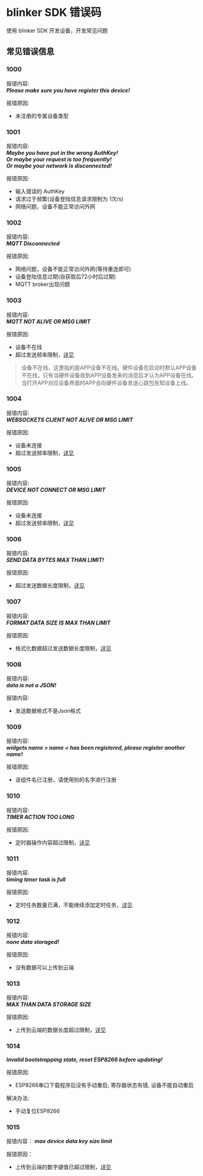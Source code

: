 # blinker SDK 错误码
使用 blinker SDK 开发设备，开发常见问题  

## 常见错误信息  
### 1000
报错内容:  
***Please make sure you have register this device!***  

报错原因:  
- 未注册的专属设备类型  

### 1001
报错内容:  
***Maybe you have put in the wrong AuthKey!***  
***Or maybe your request is too frequently!***  
***Or maybe your network is disconnected!***  

报错原因:  
- 输入错误的 AuthKey  
- 请求过于频繁(设备登陆信息请求限制为 1次/s)  
- 网络问题，设备不能正常访问外网  

### 1002
报错内容:  
***MQTT Disconnected***

报错原因:  
- 网络问题，设备不能正常访问外网(等待重连即可)  
- 设备登陆信息过期(自获取后72小时后过期)  
- MQTT broker出现问题    

### 1003
报错内容:   
***MQTT NOT ALIVE OR MSG LIMIT***  

报错原因:  
- 设备不在线  
- 超过发送频率限制，[详见](?file=011-Q%26A及开发常见问题/00-Q%26A#通讯限制 "通讯限制")  
> 设备不在线，这里指的是APP设备不在线。硬件设备在启动时默认APP设备不在线，只有当硬件设备收到APP设备发来的消息后才认为APP设备在线。当打开APP对应设备界面时APP会向硬件设备发送心跳包告知设备上线。  

### 1004
报错内容:  
***WEBSOCKETS CLIENT NOT ALIVE OR MSG LIMIT***  

报错原因:  
- 设备未连接  
- 超过发送频率限制，[详见](?file=011-Q%26A及开发常见问题/00-Q%26A#通讯限制 "通讯限制")  

### 1005
报错内容:  
***DEVICE NOT CONNECT OR MSG LIMIT***

报错原因:  
- 设备未连接  
- 超过发送频率限制，[详见](?file=011-Q%26A及开发常见问题/00-Q%26A#通讯限制 "通讯限制")  

### 1006
报错内容:  
***SEND DATA BYTES MAX THAN LIMIT!***  

报错原因:  
- 超过发送数据长度限制，[详见](?file=011-Q%26A及开发常见问题/00-Q%26A#通讯限制 "通讯限制")  

### 1007
报错内容:  
***FORMAT DATA SIZE IS MAX THAN LIMIT***  

报错原因:  
- 格式化数据超过发送数据长度限制，[详见](?file=011-Q%26A及开发常见问题/00-Q%26A#通讯限制 "通讯限制")  

### 1008
报错内容:  
***data is not a JSON!***

报错内容:  
- 发送数据格式不是Json格式  

### 1009
报错内容:  
***widgets name > name < has been registered, please register another name!***

报错原因:  
- 该组件名已注册，请使用别的名字进行注册  

### 1010
报错内容:  
***TIMER ACTION TOO LONG***

报错原因:  
- 定时器操作内容超过限制，[详见](?file=011-Q%26A及开发常见问题/00-Q%26A#定时器限制 "定时器限制")    

### 1011
报错内容:  
***timing timer task is full***

报错原因:  
- 定时任务数量已满，不能继续添加定时任务，[详见](?file=011-Q%26A及开发常见问题/00-Q%26A#定时器限制 "定时器限制")    

### 1012
报错内容:  
***none data storaged!***

报错原因:  
- 没有数据可以上传到云端  

### 1013
报错内容:  
***MAX THAN DATA STORAGE SIZE***

报错原因:  
- 上传到云端的数据长度超过限制，[详见](?file=011-Q%26A及开发常见问题/00-Q%26A#云端储存限制 "云端储存限制")   

### 1014
***Invalid bootstrapping state, reset ESP8266 before updating!***

报错原因:
- ESP8266串口下载程序后没有手动重启, 寄存器状态有错, 设备不能自动重启  

解决办法:
- 手动复位ESP8266  

### 1015
报错内容：
***max device data key size limit***  

报错原因：
- 上传到云端的数字键值已超过限制，[详见](?file=011-Q%26A及开发常见问题/00-Q%26A#云端储存限制 "云端储存限制") 
